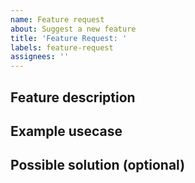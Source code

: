 ```yaml
---
name: Feature request
about: Suggest a new feature 
title: 'Feature Request: '
labels: feature-request
assignees: ''
---
```


<!--- Please ensure that your proposal has not already been submitted -->
<!--- You can check the following links: -->
<!---   - Github issues: https://github.com/kuzzleio/kuzzle/issues?utf8=%E2%9C%93&q=is%3Aissue+label%3Afeature-request+ -->
<!---   - Public roadmap: https://trello.com/b/za9vOgRh/kuzzle-public-roadmap -->

## Feature description

## Example usecase

## Possible solution (optional)